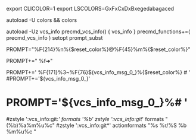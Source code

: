 export CLICOLOR=1
export LSCOLORS=GxFxCxDxBxegedabagaced

autoload -U colors && colors

autoload -Uz vcs_info
precmd_vcs_info() { vcs_info }
precmd_functions+=( precmd_vcs_info )
setopt prompt_subst

PROMPT="%F{214}%n%{$reset_color%}@%F{45}%m%{$reset_color%}"

PROMPT+=" %f➜"

PROMPT+=' %F{171}%3~%F{76}${vcs_info_msg_0_}%{$reset_color%} # '
#PROMPT+='${vcs_info_msg_0_}'
# PROMPT='${vcs_info_msg_0_}%# '
#zstyle ':vcs_info:git:*' formats '%b'
zstyle ':vcs_info:git*' formats "(%b)%a%m%u%c"
#zstyle ':vcs_info:git*' actionformats "%s  %r/%S %b %m%u%c "
